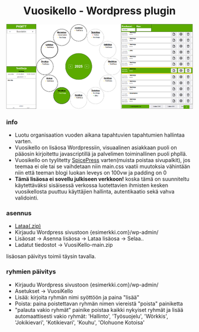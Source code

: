 <h1 align="center">Vuosikello - Wordpress plugin</h1>

<p align="center"><img src="dev/vuosikello105.png"/></p>


<h3>info</h3>

<ul>
<li>Luotu organisaation vuoden aikana tapahtuvien tapahtumien hallintaa varten.</li>
<li>Vuosikello on lisäosa Wordpressiin, visuaalinen asiakkaan puoli on pääosin kirjoitettu javascriptillä ja palvelimen toiminallinen puoli phpllä.</li>
<li>Vuosikello on tyylitetty <a href="https://wordpress.org/themes/spicepress/">SpicePress</a> varten(muista poistaa sivupalkit), jos teemaa ei ole tai se vaihdetaan niin main.css vaatii muutoksia vähintään niin että teeman blogi luokan leveys on 100vw ja padding on 0</li>
<li><strong>Tämä lisäosa ei sovellu julkiseen verkkoon!</strong> koska tämä on suunniteltu käytettäväksi sisäisessä verkossa luotettavien ihmisten kesken vuosikellosta puuttuu käyttäjien hallinta, autentikaatio sekä vahva validointi.</li>
</ul>

<h3>asennus</h3>
<ul>
<li><a href="https://codeload.github.com/nesterinen/VuosiKello/zip/refs/heads/main"> Lataa(.zip) </a></li>
<li>Kirjaudu Wordpress sivustoon {esimerkki.com}/wp-admin/</li>
<li>Lisäosat -> Asenna lisäosa -> Lataa lisäosa -> Selaa..</li>
<li>Ladatut tiedostot -> VuosiKello-main.zip</li>
</ul>

<p>lisäosan päivitys toimii täysin tavalla.</p>

<h3>ryhmien päivitys</h3>
<ul>
<li>Kirjaudu Wordpress sivustoon {esimerkki.com}/wp-admin/</li>
<li>Asetukset -> VuosiKello</li>
<li>Lisää: kirjoita ryhmän nimi syöttöön ja paina "lisää"</li>
<li>Poista: paina poistettavan ryhmän nimen viereistä "poista" painiketta</li>
<li>"palauta vakio ryhmät" painike poistaa kaikki nykyiset ryhmät ja lisää automaattisesti vakio ryhmät:     'Hallinto',
    'Työsuojelu',
    'Wörkkis',
    'Jokikievari',
    'Kotikievari',
    'Kouhu',
    'Olohuone Kotoisa'</li>
</ul>